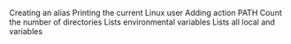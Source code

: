 Creating an alias
Printing the current Linux user
Adding action PATH
Count the number of directories
Lists environmental variables
Lists all local and variables
